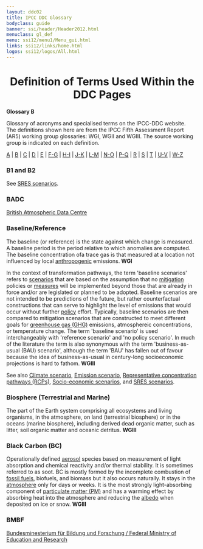 ```yaml
---
layout: ddc02
title: IPCC DDC Glossary
bodyclass: guide
banner: ssi/header/Header2012.html
menuclass: gl_def
menu: ssi12/menu1/Menu_gui.html
links: ssi12/links/home.html
logos: ssi12/logos/All.html
---
```


<div id="content">

 <div id="pagetit">
   <h1 align="center">Definition of Terms Used Within the DDC Pages</h1>
 </div>
   <!-- End of Page Title Block -->
<p> <b>Glossary B</b></p>

<p> Glossary of acronyms and specialised terms on the IPCC-DDC website. 
<br> The definitions shown here are from the IPCC Fifth Assessment Report (AR5) working group glossaries: WGI, WGII and WGIII.  The source working group is indicated on each definition.</p>
<p>
<a href="glossary_a.html">A</a>
| <a href="glossary_b.html">B</a>
| <a href="glossary_c.html">C</a>
| <a href="glossary_d.html">D</a>
| <a href="glossary_e.html">E</a>
| <a href="glossary_fg.html">F-G</a>
| <a href="glossary_hi.html">H-I</a>
| <a href="glossary_jk.html">J-K</a>
| <a href="glossary_lm.html">L-M</a>
| <a href="glossary_no.html">N-O</a>
| <a href="glossary_pq.html">P-Q</a>
| <a href="glossary_r.html">R</a>
| <a href="glossary_s.html">S</a>
| <a href="glossary_t.html">T</a>
| <a href="glossary_uv.html">U-V</a>
| <a href="glossary_wz.html">W-Z</a>

</p>
<p>
<a name="b1"></a>
<h3>B1 and B2</h3><p>See <a href="glossary_s.html#sresScenarios">SRES scenarios</a>. </p>
<a name="badc"></a>
<h3>BADC</h3><p><a href="http://badc.nerc.ac.uk/" target="_blank">British Atmospheric Data Centre</a></p>
<a name="baseline"></a>
<h3>Baseline/Reference</h3><p>The baseline (or reference) is the state against which change is measured. A baseline period  is the period relative to which anomalies are computed. The baseline concentration ofa trace gas is that measured at a location not influenced by local <a href="glossary_a.html#anthropogenic">anthropogenic</a> emissions. <b>WGI</b></p> 
<p>In the context of transformation pathways, the term 'baseline scenarios' refers to <a href="glossary_s.html#scenario">scenarios</a> that are based on the assumption that no <a href="glossary_lm.html#mitigation">mitigation</a> policies or <a href="glossary_lm.html#measures">measures</a> will be implemented beyond those that are already in force and/or are legislated or planned to be adopted. Baseline scenarios are not intended to be predictions of the future, but rather counterfactual constructions that can serve to highlight the level of emissions that would occur without further <a href="glossary_pq.html#policies">policy</a> effort. Typically, baseline scenarios are then compared to mitigation scenarios that are constructed to meet different goals for <a href="glossary_fg.html#greenhouseGas">greenhouse gas (GHG)</a> emissions, atmosphereic concentrations, or temperature change. The term 'baseline scenario' is used interchangeably with 'reference scenario' and 'no policy scenario'. In much of the literature the term is also synonymous with the term 'business-as-usual (BAU) scenario', although the term 'BAU' has fallen out of favour because the idea of business-as-usual in century-long socioeconomic projections is hard to fathom. <b>WGIII</b></p>
<p>See also <a href="glossary_c.html#climateScenario">Climate scenario</a>, <a href="glossary_e.html#emissionScenario">Emission scenario</a>, <a href="glossary_r.html#rcp">Representative concentration pathways (RCPs)</a>, <a href="glossary_s.html#socioEconomicScenario">Socio-economic scenarios</a>, and <a href="glossary_s.html#sresScenarios">SRES scenarios</a>.</p>
<a name="biosphere"></a>
<h3>Biosphere (Terrestrial and Marine)</h3><p>The part of the Earth system comprising all ecosystems and living organisms, in the atmosphere, on land (terrestrial biosphere) or in the oceans (marine biosphere), including derived dead organic matter, such as litter, soil organic matter and oceanic detritus. <b>WGIII</b></p>
<a name="bc"></a>
<h3>Black Carbon (BC)</h3><p>Operationally defined <a href="glossary_a.html#aerosols">aerosol</a> species based on measurement of light absorption and chemical reactivity and/or thermal stability. It is sometimes referred to as soot. BC is mostly formed by the incomplete combustion of <a href="glossary_fg.html#fossilFuels">fossil fuels</a>, biofuels, and biomass but it also occurs naturally. It stays in the <a href="glossary_a.html#atmosphere">atmosphere</a> only for days or weeks. It is the most strongly light-absorbing component of <a href="glossary_pq.html#particulateMatter">particulate matter (PM)</a> and has a warming effect by absorbing heat into the atmosphere and reducing the <a href="glossary_a.html#albedo">albedo</a> when deposited on ice or snow. <b>WGIII</b></p>
<a name="bmbf"></a>
<h3>BMBF</h3><p> <a href="http://www.bmbf.de/en/" target="_blank">Bundesminesterium f&uuml;r Bildung und Forschung / Federal Ministry of Education and Research</a></p>
</p>

 </div>
